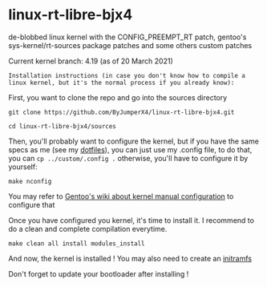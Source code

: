 # linux-rt-libre-bjx4

de-blobbed linux kernel with the CONFIG_PREEMPT_RT patch, gentoo's sys-kernel/rt-sources package patches and some others custom patches 

Current kernel branch: 4.19 (as of 20 March 2021)



`Installation instructions (in case you don't know how to compile a linux kernel, but it's the normal process if you already know):`

First, you want to clone the repo and go into the sources directory
```
git clone https://github.com/ByJumperX4/linux-rt-libre-bjx4.git

cd linux-rt-libre-bjx4/sources
```

Then, you'll probably want to configure the kernel, but if you have the same specs as me (see my [dotfiles](http://github.com/ByJumperX4/dotfiles.git)), you can just use my .config file, to do that, you can `cp ../custom/.config .` otherwise, you'll have to configure it by yourself:

```
make nconfig
```

You may refer to [Gentoo's wiki about kernel manual configuration](https://wiki.gentoo.org/wiki/Kernel/Configuration#Configuration) to configure that

Once you have configured you kernel, it's time to install it. I recommend to do a clean and complete compilation everytime.

```
make clean all install modules_install
```

And now, the kernel is installed ! You may also need to create an [initramfs](https://wiki.gentoo.org/wiki/Initramfs)

Don't forget to update your bootloader after installing !

